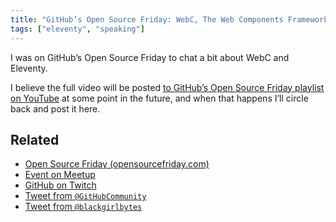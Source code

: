 ```yaml
---
title: "GitHub’s Open Source Friday: WebC, The Web Components Framework"
tags: ["eleventy", "speaking"]
---
```

I was on GitHub’s Open Source Friday to chat a bit about WebC and Eleventy.

I believe the full video will be posted [to GitHub’s Open Source Friday playlist on YouTube](https://www.youtube.com/playlist?list=PL0lo9MOBetEFmtstItnKlhJJVmMghxc0P) at some point in the future, and when that happens I’ll circle back and post it here.

<twitch-embed id="1713160726"></twitch-embed>

## Related

* [Open Source Friday (opensourcefriday.com)](https://opensourcefriday.com/)
* [Event on Meetup](https://www.meetup.com/github/events/291053020/)
* [GitHub on Twitch](https://www.twitch.tv/github)
* [Tweet from `@GitHubCommunity`](https://twitter.com/GitHubCommunity/status/1616495944664743938)
* [Tweet from `@blackgirlbytes`](https://twitter.com/blackgirlbytes/status/1616261676889788417)